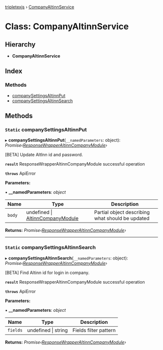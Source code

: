 [tripletexjs](../README.md) › [CompanyAltinnService](companyaltinnservice.md)

# Class: CompanyAltinnService

## Hierarchy

* **CompanyAltinnService**

## Index

### Methods

* [companySettingsAltinnPut](companyaltinnservice.md#static-companysettingsaltinnput)
* [companySettingsAltinnSearch](companyaltinnservice.md#static-companysettingsaltinnsearch)

## Methods

### `Static` companySettingsAltinnPut

▸ **companySettingsAltinnPut**(`__namedParameters`: object): *Promise‹[ResponseWrapperAltinnCompanyModule](../interfaces/responsewrapperaltinncompanymodule.md)›*

[BETA] Update AltInn id and password.

**`result`** ResponseWrapperAltinnCompanyModule successful operation

**`throws`** ApiError

**Parameters:**

▪ **__namedParameters**: *object*

Name | Type | Description |
------ | ------ | ------ |
`body` | undefined &#124; [AltinnCompanyModule](../interfaces/altinncompanymodule.md) | Partial object describing what should be updated |

**Returns:** *Promise‹[ResponseWrapperAltinnCompanyModule](../interfaces/responsewrapperaltinncompanymodule.md)›*

___

### `Static` companySettingsAltinnSearch

▸ **companySettingsAltinnSearch**(`__namedParameters`: object): *Promise‹[ResponseWrapperAltinnCompanyModule](../interfaces/responsewrapperaltinncompanymodule.md)›*

[BETA] Find Altinn id for login in company.

**`result`** ResponseWrapperAltinnCompanyModule successful operation

**`throws`** ApiError

**Parameters:**

▪ **__namedParameters**: *object*

Name | Type | Description |
------ | ------ | ------ |
`fields` | undefined &#124; string | Fields filter pattern |

**Returns:** *Promise‹[ResponseWrapperAltinnCompanyModule](../interfaces/responsewrapperaltinncompanymodule.md)›*
